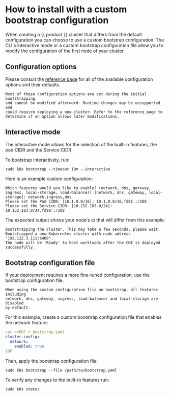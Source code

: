 # How to install with a custom bootstrap configuration

When creating a {{ product }} cluster that differs from the default
configuration you can choose to use a custom bootstrap configuration.
The CLI's interactive mode or a custom bootstrap configuration file allow you
to modify the configuration of the first node of your cluster.

## Configuration options

Please consult the [reference page] for all of the
available configuration options and their defaults.

``` {note}
Most of these configuration options are set during the initial bootstrapping
and cannot be modified afterward. Runtime changes may be unsupported and
could require deploying a new cluster. Refer to the reference page to
determine if an option allows later modifications.
```

## Interactive mode

The interactive mode allows for the selection of the built-in features, the pod
CIDR and the Service CIDR.

To bootstrap interactively, run:

```
sudo k8s bootstrap --timeout 10m --interactive
```

Here is an example custom configuration:

```
Which features would you like to enable? (network, dns, gateway, ingress, local-storage, load-balancer) [network, dns, gateway, local-storage]: network,ingress,dns
Please set the Pod CIDR: [10.1.0.0/16]: 10.1.0.0/16,fd01::/108
Please set the Service CIDR: [10.152.183.0/24]: 10.152.183.0/24,fd98::/108
```

The expected output shows your node's ip that will differ from this example:

```
Bootstrapping the cluster. This may take a few seconds, please wait.
Bootstrapped a new Kubernetes cluster with node address "192.122.3.111:6400".
The node will be 'Ready' to host workloads after the CNI is deployed successfully.
```

## Bootstrap configuration file

If your deployment requires a more fine-tuned configuration, use the bootstrap
configuration file.

``` {note}
When using the custom configuration file on bootstrap, all features including
network, dns, gateway, ingress, load-balancer and local-storage are disabled
by default.
```

For this example, create a custom bootstrap configuration file that enables
the network feature:

```yaml
cat <<EOF > bootstrap.yaml
cluster-config:
  network:
    enabled: true
EOF
```

Then, apply the bootstrap configuration file:

```
sudo k8s bootstrap --file /path/to/bootstrap.yaml
```

To verify any changes to the built-in features run:

```
sudo k8s status
```

<!-- LINKS -->

[reference page]: /snap/reference/config-files/bootstrap-config.md
